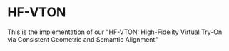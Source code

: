 # HF-VTON
This is the implementation of our "HF-VTON: High-Fidelity Virtual Try-On via Consistent Geometric and Semantic Alignment"
